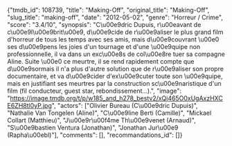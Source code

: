 {"tmdb_id": 108739, "title": "Making-Off", "original_title": "Making-Off", "slug_title": "making-off", "date": "2012-05-02", "genre": "Horreur / Crime", "score": "3.4/10", "synopsis": "C\u00e9dric Dupuis, r\u00eavant de c\u00e9l\u00e9brit\u00e9, d\u00e9cide de r\u00e9aliser le plus grand film d'horreur de tous les temps avec ses amis, mais d\u00e9couvrant \u00e0 ses d\u00e9pens les joies d'un tournage et d'une \u00e9quipe non professionnelle, il va dans un exc\u00e8s de col\u00e8re tuer sa compagne Aline. Suite \u00e0 ce meurtre, il se rend rapidement compte que d\u00e9sormais il n'a plus d'autre solution que de r\u00e9aliser son propre documentaire, et va d\u00e9cider d'ex\u00e9cuter toute son \u00e9quipe, mais en justifiant ses meurtres par la construction sc\u00e9naristique d'un film (fil conducteur, guest star, rebondissement...).", "image": "https://image.tmdb.org/t/p/w185_and_h278_bestv2/xQj465O0xUgAxzHXCE6ZH8tl0yP.jpg", "actors": ["Olivier Bureau (C\u00e9dric Dupuis)", "Nathalie Van Tongelen (Aline)", "C\u00e9line Berti (Camille)", "Mickael Collart (Matthieu)", "J\u00e9r\u00f4me Th\u00e9venet (Arnaud)", "S\u00e9bastien Ventura (Jonathan)", "Jonathan Jur\u00e9 (Rapha\u00ebl)"], "comments": [], "recommandations_id": []}